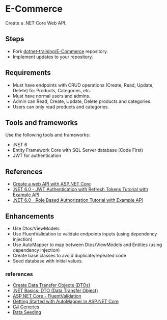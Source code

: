 # E-Commerce

Create a .NET Core Web API.

## Steps
- Fork [dotnet-training/E-Commerce](https://github.com/dotnet-training/E-Commerce) repository.
- Implement updates to your repository. 

## Requirements
- Must have endpoints with CRUD operations (Create, Read, Update, Delete) for Products, Categories, etc.
- Must have normal users and admins.
- Admin can Read, Create, Update, Delete products and categories.
- Users can only read products and categories.


## Tools and frameworks
Use the following tools and frameworks:
- .NET 6
- Entity Framework Core with SQL Server database (Code First)
- JWT for authentication

## References
- [Create a web API with ASP.NET Core](https://docs.microsoft.com/en-us/aspnet/core/tutorials/first-web-api?view=aspnetcore-6.0&tabs=visual-studio)
- [.NET 6.0 - JWT Authentication with Refresh Tokens Tutorial with Example API](https://jasonwatmore.com/post/2022/01/24/net-6-jwt-authentication-with-refresh-tokens-tutorial-with-example-api)
- [.NET 6.0 - Role Based Authorization Tutorial with Example API](https://jasonwatmore.com/post/2022/02/18/net-6-role-based-authorization-tutorial-with-example-api)


## Enhancements
- Use Dtos/ViewModels
- Use FluentValidation to validate endpoints inputs (using dependency injection)
- Use AutoMapper to map between Dtos/ViewModels and Entities (using dependency injection)
- Create base classes to avoid duplicate/repeated code
- Seed database with initial values.

### references
- [Create Data Transfer Objects (DTOs)](https://docs.microsoft.com/en-us/aspnet/web-api/overview/data/using-web-api-with-entity-framework/part-5)
- [.NET Basics: DTO (Data Transfer Object)](https://www.telerik.com/blogs/dotnet-basics-dto-data-transfer-object)
- [ASP.NET Core - FluentValidation](https://docs.fluentvalidation.net/en/latest/aspnet.html)
- [Getting Started with AutoMapper in ASP.NET Core](https://code-maze.com/automapper-net-core/)
- [C# Generics](https://www.tutorialsteacher.com/csharp/csharp-generics)
- [Data Seeding](https://docs.microsoft.com/en-us/ef/core/modeling/data-seeding)


